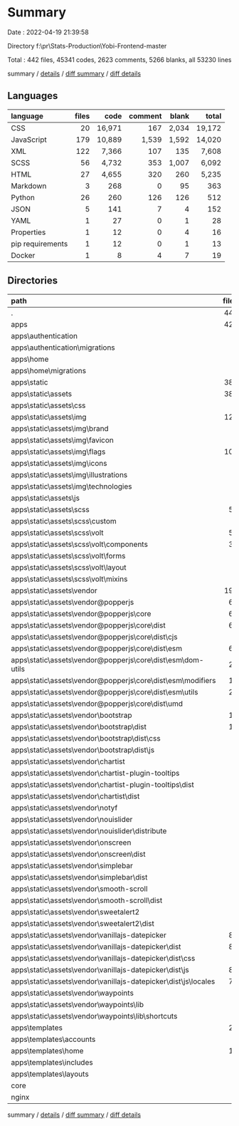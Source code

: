 # Summary

Date : 2022-04-19 21:39:58

Directory f:\pr\Stats-Production\Yobi-Frontend-master

Total : 442 files,  45341 codes, 2623 comments, 5266 blanks, all 53230 lines

summary / [details](details.md) / [diff summary](diff.md) / [diff details](diff-details.md)

## Languages
| language | files | code | comment | blank | total |
| :--- | ---: | ---: | ---: | ---: | ---: |
| CSS | 20 | 16,971 | 167 | 2,034 | 19,172 |
| JavaScript | 179 | 10,889 | 1,539 | 1,592 | 14,020 |
| XML | 122 | 7,366 | 107 | 135 | 7,608 |
| SCSS | 56 | 4,732 | 353 | 1,007 | 6,092 |
| HTML | 27 | 4,655 | 320 | 260 | 5,235 |
| Markdown | 3 | 268 | 0 | 95 | 363 |
| Python | 26 | 260 | 126 | 126 | 512 |
| JSON | 5 | 141 | 7 | 4 | 152 |
| YAML | 1 | 27 | 0 | 1 | 28 |
| Properties | 1 | 12 | 0 | 4 | 16 |
| pip requirements | 1 | 12 | 0 | 1 | 13 |
| Docker | 1 | 8 | 4 | 7 | 19 |

## Directories
| path | files | code | comment | blank | total |
| :--- | ---: | ---: | ---: | ---: | ---: |
| . | 442 | 45,341 | 2,623 | 5,266 | 53,230 |
| apps | 427 | 44,879 | 2,573 | 5,111 | 52,563 |
| apps\authentication | 9 | 101 | 41 | 40 | 182 |
| apps\authentication\migrations | 1 | 0 | 4 | 1 | 5 |
| apps\home | 8 | 40 | 39 | 35 | 114 |
| apps\home\migrations | 1 | 0 | 4 | 1 | 5 |
| apps\static | 381 | 40,078 | 2,173 | 4,772 | 47,023 |
| apps\static\assets | 380 | 40,066 | 2,172 | 4,768 | 47,006 |
| apps\static\assets\css | 2 | 16,921 | 126 | 2,022 | 19,069 |
| apps\static\assets\img | 123 | 7,393 | 106 | 133 | 7,632 |
| apps\static\assets\img\brand | 2 | 13 | 1 | 1 | 15 |
| apps\static\assets\img\favicon | 4 | 87 | 0 | 4 | 91 |
| apps\static\assets\img\flags | 100 | 4,366 | 100 | 100 | 4,566 |
| apps\static\assets\img\icons | 3 | 19 | 1 | 1 | 21 |
| apps\static\assets\img\illustrations | 4 | 2,807 | 3 | 23 | 2,833 |
| apps\static\assets\img\technologies | 6 | 29 | 0 | 3 | 32 |
| apps\static\assets\js | 1 | 281 | 29 | 47 | 357 |
| apps\static\assets\scss | 56 | 4,732 | 353 | 1,007 | 6,092 |
| apps\static\assets\scss\custom | 1 | 0 | 1 | 1 | 2 |
| apps\static\assets\scss\volt | 54 | 4,686 | 323 | 1,005 | 6,014 |
| apps\static\assets\scss\volt\components | 30 | 2,290 | 151 | 460 | 2,901 |
| apps\static\assets\scss\volt\forms | 4 | 62 | 1 | 15 | 78 |
| apps\static\assets\scss\volt\layout | 5 | 738 | 24 | 147 | 909 |
| apps\static\assets\scss\volt\mixins | 7 | 252 | 3 | 35 | 290 |
| apps\static\assets\vendor | 196 | 10,634 | 1,546 | 1,551 | 13,731 |
| apps\static\assets\vendor\@popperjs | 67 | 5,089 | 339 | 1,027 | 6,455 |
| apps\static\assets\vendor\@popperjs\core | 67 | 5,089 | 339 | 1,027 | 6,455 |
| apps\static\assets\vendor\@popperjs\core\dist | 67 | 5,089 | 339 | 1,027 | 6,455 |
| apps\static\assets\vendor\@popperjs\core\dist\cjs | 3 | 3,397 | 244 | 736 | 4,377 |
| apps\static\assets\vendor\@popperjs\core\dist\esm | 61 | 1,689 | 86 | 282 | 2,057 |
| apps\static\assets\vendor\@popperjs\core\dist\esm\dom-utils | 22 | 388 | 44 | 67 | 499 |
| apps\static\assets\vendor\@popperjs\core\dist\esm\modifiers | 10 | 669 | 16 | 122 | 807 |
| apps\static\assets\vendor\@popperjs\core\dist\esm\utils | 22 | 370 | 3 | 46 | 419 |
| apps\static\assets\vendor\@popperjs\core\dist\umd | 3 | 3 | 9 | 9 | 21 |
| apps\static\assets\vendor\bootstrap | 11 | 13 | 55 | 11 | 79 |
| apps\static\assets\vendor\bootstrap\dist | 11 | 13 | 55 | 11 | 79 |
| apps\static\assets\vendor\bootstrap\dist\css | 8 | 10 | 40 | 8 | 58 |
| apps\static\assets\vendor\bootstrap\dist\js | 3 | 3 | 15 | 3 | 21 |
| apps\static\assets\vendor\chartist | 2 | 3 | 6 | 2 | 11 |
| apps\static\assets\vendor\chartist-plugin-tooltips | 2 | 32 | 6 | 5 | 43 |
| apps\static\assets\vendor\chartist-plugin-tooltips\dist | 2 | 32 | 6 | 5 | 43 |
| apps\static\assets\vendor\chartist\dist | 2 | 3 | 6 | 2 | 11 |
| apps\static\assets\vendor\notyf | 4 | 754 | 124 | 17 | 895 |
| apps\static\assets\vendor\nouislider | 4 | 1,828 | 413 | 1 | 2,242 |
| apps\static\assets\vendor\nouislider\distribute | 4 | 1,828 | 413 | 1 | 2,242 |
| apps\static\assets\vendor\onscreen | 3 | 292 | 70 | 67 | 429 |
| apps\static\assets\vendor\onscreen\dist | 3 | 292 | 70 | 67 | 429 |
| apps\static\assets\vendor\simplebar | 5 | 1,529 | 162 | 335 | 2,026 |
| apps\static\assets\vendor\simplebar\dist | 5 | 1,529 | 162 | 335 | 2,026 |
| apps\static\assets\vendor\smooth-scroll | 2 | 2 | 2 | 0 | 4 |
| apps\static\assets\vendor\smooth-scroll\dist | 2 | 2 | 2 | 0 | 4 |
| apps\static\assets\vendor\sweetalert2 | 3 | 4 | 0 | 0 | 4 |
| apps\static\assets\vendor\sweetalert2\dist | 3 | 4 | 0 | 0 | 4 |
| apps\static\assets\vendor\vanillajs-datepicker | 85 | 1,029 | 320 | 81 | 1,430 |
| apps\static\assets\vendor\vanillajs-datepicker\dist | 85 | 1,029 | 320 | 81 | 1,430 |
| apps\static\assets\vendor\vanillajs-datepicker\dist\css | 4 | 4 | 0 | 0 | 4 |
| apps\static\assets\vendor\vanillajs-datepicker\dist\js | 81 | 1,025 | 320 | 81 | 1,426 |
| apps\static\assets\vendor\vanillajs-datepicker\dist\js\locales | 79 | 1,023 | 320 | 81 | 1,424 |
| apps\static\assets\vendor\waypoints | 8 | 59 | 49 | 5 | 113 |
| apps\static\assets\vendor\waypoints\lib | 7 | 42 | 42 | 4 | 88 |
| apps\static\assets\vendor\waypoints\lib\shortcuts | 3 | 3 | 18 | 0 | 21 |
| apps\templates | 27 | 4,655 | 320 | 260 | 5,235 |
| apps\templates\accounts | 2 | 173 | 42 | 23 | 238 |
| apps\templates\home | 18 | 3,949 | 206 | 180 | 4,335 |
| apps\templates\includes | 5 | 443 | 22 | 19 | 484 |
| apps\templates\layouts | 2 | 90 | 50 | 38 | 178 |
| core | 5 | 93 | 38 | 41 | 172 |
| nginx | 1 | 12 | 0 | 4 | 16 |

summary / [details](details.md) / [diff summary](diff.md) / [diff details](diff-details.md)